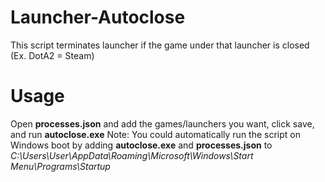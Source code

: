 # Launcher-Autoclose

This script terminates launcher if the game under that launcher is closed (Ex. DotA2 = Steam)

# Usage

Open **processes.json** and add the games/launchers you want, click save, and run **autoclose.exe**
Note: You could automatically run the script on Windows boot by adding **autoclose.exe** and **processes.json** to *C:\Users\User\AppData\Roaming\Microsoft\Windows\Start Menu\Programs\Startup*

